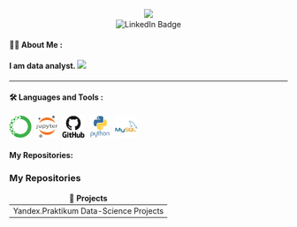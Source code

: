 
<div id="header" align="center">
  <img src="https://media.giphy.com/media/M9gbBd9nbDrOTu1Mqx/giphy.gif" width="100"/>
</div>

<div id="badges" align="center"
  <a href="[your-linkedin-URL](https://www.linkedin.com/in/anna-khabarova-93340a1a6?utm_source=share&utm_campaign=share_via&utm_content=profile&utm_medium=ios_app)">
    <img src="https://img.shields.io/badge/LinkedIn-blue?style=for-the-badge&logo=linkedin&logoColor=white" alt="LinkedIn Badge"/>
  </a>
</div>

#### :woman_technologist: About Me :
#### I am  data analyst. <img src="https://media.giphy.com/media/WUlplcMpOCEmTGBtBW/giphy.gif" width="30"> 
---
#### :hammer_and_wrench: Languages and Tools :
<div>
  <img src="https://raw.githubusercontent.com/devicons/devicon/ca28c779441053191ff11710fe24a9e6c23690d6/icons/anaconda/anaconda-original.svg" width="40" height="40"/>&nbsp; 
  <img src="https://raw.githubusercontent.com/devicons/devicon/ca28c779441053191ff11710fe24a9e6c23690d6/icons/jupyter/jupyter-original-wordmark.svg" width="40" height="40"/>&nbsp;
  <img src="https://raw.githubusercontent.com/devicons/devicon/ca28c779441053191ff11710fe24a9e6c23690d6/icons/github/github-original-wordmark.svg"  width="40" height="40"/>&nbsp;
  <img src="https://raw.githubusercontent.com/devicons/devicon/ca28c779441053191ff11710fe24a9e6c23690d6/icons/python/python-original-wordmark.svg" width="40" height="40"/>&nbsp; 
  <img src="https://raw.githubusercontent.com/devicons/devicon/ca28c779441053191ff11710fe24a9e6c23690d6/icons/mysql/mysql-original-wordmark.svg" width="40" height="40">
</div>

####  My Repositories:
<h3 class="heading-element" dir="auto">My Repositories</h3> 
<markdown-accessiblity-table data-catalyst=""><table width="100%">
  <thead align="center">
    <tr>
      <td><b>🎁 Projects</b></td>
    </tr>
  </thead>
  <tbody>
    <tr>
      <td>Yandex.Praktikum Data-Science Projects</td>
    </tr>
  </tbody>
</table></markdown-accessiblity-table>

